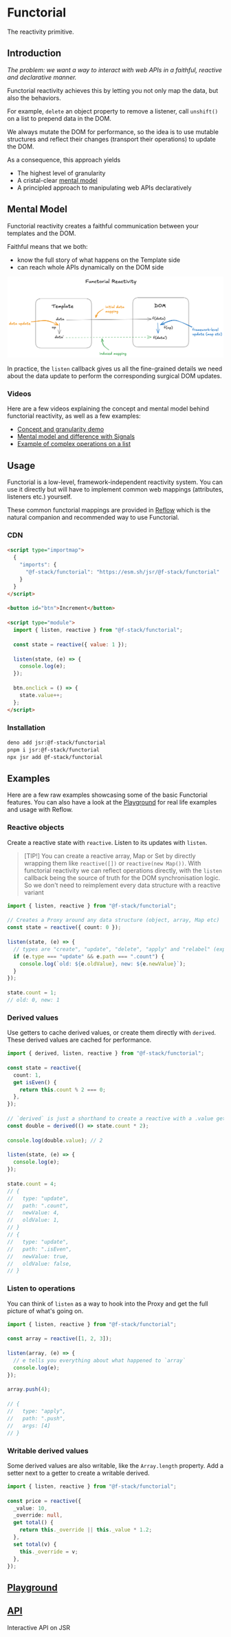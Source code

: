 # Functorial

The reactivity primitive.

## Introduction

_The problem: we want a way to interact with web APIs in a faithful, reactive
and declarative manner._

Functorial reactivity achieves this by letting you not only map the data, but
also the behaviors.

For example, `delete` an object property to remove a listener, call `unshift()`
on a list to prepend data in the DOM.

We always mutate the DOM for performance, so the idea is to use mutable
structures and reflect their changes (transport their operations) to update the
DOM.

As a consequence, this approach yields

- The highest level of granularity
- A cristal-clear [mental model](#mental-model)
- A principled approach to manipulating web APIs declaratively

## Mental Model

Functorial reactivity creates a faithful communication between your templates
and the DOM.

Faithful means that we both:

- know the full story of what happens on the Template side
- can reach whole APIs dynamically on the DOM side

![Mental Model](<assets/mental_model.png>)

In practice, the `listen` callback gives us all the fine-grained details we need
about the data update to perform the corresponding surgical DOM updates.

### Videos

Here are a few videos explaining the concept and mental model behind functorial
reactivity, as well as a few examples:

- [Concept and granularity demo](https://bsky.app/profile/fred-crozatier.dev/post/3lyktxp75x22a)
- [Mental model and difference with Signals](https://bsky.app/profile/fred-crozatier.dev/post/3m3ctprjykc25)
- [Example of complex operations on a list](https://bsky.app/profile/fred-crozatier.dev/post/3m3cvi5ygec25)

## Usage

Functorial is a low-level, framework-independent reactivity system. You can use
it directly but will have to implement common web mappings (attributes,
listeners etc.) yourself.

These common functorial mappings are provided in [Reflow](../reflow/README.md)
which is the natural companion and recommended way to use Functorial.

### CDN

```html
<script type="importmap">
  {
    "imports": {
      "@f-stack/functorial": "https://esm.sh/jsr/@f-stack/functorial"
    }
  }
</script>

<button id="btn">Increment</button>

<script type="module">
  import { listen, reactive } from "@f-stack/functorial";

  const state = reactive({ value: 1 });

  listen(state, (e) => {
    console.log(e);
  });

  btn.onclick = () => {
    state.value++;
  };
</script>
```

### Installation

```sh
deno add jsr:@f-stack/functorial
pnpm i jsr:@f-stack/functorial
npx jsr add @f-stack/functorial
```

## Examples

Here are a few raw examples showcasing some of the basic Functorial features.
You can also have a look at the [Playground](../../playground/README.md) for
real life examples and usage with Reflow.

### Reactive objects

Create a reactive state with `reactive`. Listen to its updates with `listen`.

> [TIP!] You can create a reactive array, Map or Set by directly wrapping them
> like `reactive([])` or `reactive(new Map())`. With functorial reactivity we
> can reflect operations directly, with the `listen` callback being the source
> of truth for the DOM synchronisation logic. So we don't need to reimplement
> every data structure with a reactive variant

```ts
import { listen, reactive } from "@f-stack/functorial";

// Creates a Proxy around any data structure (object, array, Map etc)
const state = reactive({ count: 0 });

listen(state, (e) => {
  // types are "create", "update", "delete", "apply" and "relabel" (experimental)
  if (e.type === "update" && e.path === ".count") {
    console.log(`old: ${e.oldValue}, new: ${e.newValue}`);
  }
});

state.count = 1;
// old: 0, new: 1
```

### Derived values

Use getters to cache derived values, or create them directly with `derived`.
These derived values are cached for performance.

```ts
import { derived, listen, reactive } from "@f-stack/functorial";

const state = reactive({
  count: 1,
  get isEven() {
    return this.count % 2 === 0;
  },
});

// `derived` is just a shorthand to create a reactive with a .value getter
const double = derived(() => state.count * 2);

console.log(double.value); // 2

listen(state, (e) => {
  console.log(e);
});

state.count = 4;
// {
//   type: "update",
//   path: ".count",
//   newValue: 4,
//   oldValue: 1,
// }
// {
//   type: "update",
//   path: ".isEven",
//   newValue: true,
//   oldValue: false,
// }
```

### Listen to operations

You can think of `listen` as a way to hook into the Proxy and get the full
picture of what's going on.

```ts
import { listen, reactive } from "@f-stack/functorial";

const array = reactive([1, 2, 3]);

listen(array, (e) => {
  // e tells you everything about what happened to `array`
  console.log(e);
});

array.push(4);

// {
//   type: "apply",
//   path: ".push",
//   args: [4]
// }
```

### Writable derived values

Some derived values are also writable, like the `Array.length` property. Add a
setter next to a getter to create a writable derived.

```ts
import { listen, reactive } from "@f-stack/functorial";

const price = reactive({
  _value: 10,
  _override: null,
  get total() {
    return this._override || this._value * 1.2;
  },
  set total(v) {
    this._override = v;
  },
});
```

## [Playground](../../playground/README.md)

## [API](https://jsr.io/@f-stack/functorial/doc)

Interactive API on JSR
